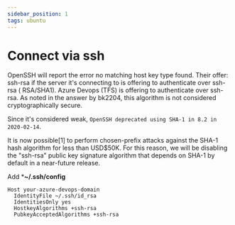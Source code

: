 ```yaml
---
sidebar_position: 1
tags: ubuntu
---
```


# Connect via ssh

OpenSSH will report the error no matching host key type found. Their offer: ssh-rsa if the server it's connecting to is offering to authenticate over ssh-rsa ( RSA/SHA1). Azure Devops (TFS) is offering to authenticate over ssh-rsa. As noted in the answer by bk2204, this algorithm is not considered cryptographically secure.

Since it's considered weak, `OpenSSH deprecated using SHA-1 in 8.2 in 2020-02-14`.

It is now possible[1] to perform chosen-prefix attacks against the SHA-1 hash algorithm for less than USD$50K. For this reason, we will be disabling the "ssh-rsa" public key signature algorithm that depends on SHA-1 by default in a near-future release.

Add ***~/.ssh/config**

```
Host your-azure-devops-domain
  IdentityFile ~/.ssh/id_rsa
  IdentitiesOnly yes
  HostkeyAlgorithms +ssh-rsa
  PubkeyAcceptedAlgorithms +ssh-rsa
```
